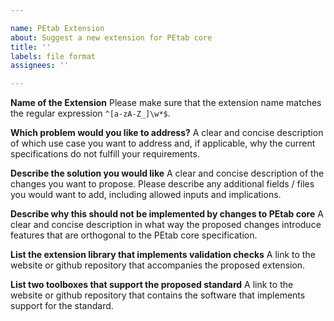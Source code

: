 ```yaml
---

name: PEtab Extension
about: Suggest a new extension for PEtab core
title: ''
labels: file format
assignees: ''

---
```


**Name of the Extension**
Please make sure that the extension name matches the regular expression `^[a-zA-Z_]\w*$`.

**Which problem would you like to address?**
A clear and concise description of which use case you want to address and, if applicable, why the current specifications do not fulfill your requirements.

**Describe the solution you would like**
A clear and concise description of the changes you want to propose. Please describe any additional fields / files you would want to add, including allowed inputs and implications.

**Describe why this should not be implemented by changes to PEtab core**
A clear and concise description in what way the proposed changes introduce features that are orthogonal to the PEtab core specification.

**List the extension library that implements validation checks**
A link to the website or github repository that accompanies the proposed extension.

**List two toolboxes that support the proposed standard**
A link to the website or github repository that contains the software that implements support for the standard.